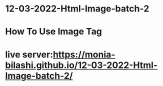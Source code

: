 # 12-03-2022-Html-Image-batch-2
# How To Use Image Tag
# live server:https://monia-bilashi.github.io/12-03-2022-Html-Image-batch-2/
